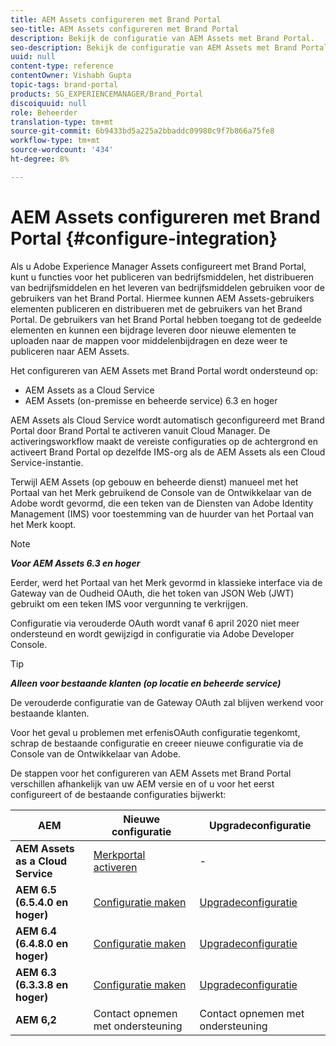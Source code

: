 ```yaml
---
title: AEM Assets configureren met Brand Portal
seo-title: AEM Assets configureren met Brand Portal
description: Bekijk de configuratie van AEM Assets met Brand Portal.
seo-description: Bekijk de configuratie van AEM Assets met Brand Portal.
uuid: null
content-type: reference
contentOwner: Vishabh Gupta
topic-tags: brand-portal
products: SG_EXPERIENCEMANAGER/Brand_Portal
discoiquuid: null
role: Beheerder
translation-type: tm+mt
source-git-commit: 6b9433bd5a225a2bbaddc09980c9f7b866a75fe8
workflow-type: tm+mt
source-wordcount: '434'
ht-degree: 8%

---
```



# AEM Assets configureren met Brand Portal {#configure-integration}

Als u Adobe Experience Manager Assets configureert met Brand Portal, kunt u functies voor het publiceren van bedrijfsmiddelen, het distribueren van bedrijfsmiddelen en het leveren van bedrijfsmiddelen gebruiken voor de gebruikers van het Brand Portal. Hiermee kunnen AEM Assets-gebruikers elementen publiceren en distribueren met de gebruikers van het Brand Portal. De gebruikers van het Brand Portal hebben toegang tot de gedeelde elementen en kunnen een bijdrage leveren door nieuwe elementen te uploaden naar de mappen voor middelenbijdragen en deze weer te publiceren naar AEM Assets.

Het configureren van AEM Assets met Brand Portal wordt ondersteund op:
* AEM Assets as a Cloud Service
* AEM Assets (on-premisse en beheerde service) 6.3 en hoger

AEM Assets als Cloud Service wordt automatisch geconfigureerd met Brand Portal door Brand Portal te activeren vanuit Cloud Manager. De activeringsworkflow maakt de vereiste configuraties op de achtergrond en activeert Brand Portal op dezelfde IMS-org als de AEM Assets als een Cloud Service-instantie.

Terwijl AEM Assets (op gebouw en beheerde dienst) manueel met het Portaal van het Merk gebruikend de Console van de Ontwikkelaar van de Adobe wordt gevormd, die een teken van de Diensten van Adobe Identity Management (IMS) voor toestemming van de huurder van het Portaal van het Merk koopt.

>[!NOTE]
>
>***Voor AEM Assets 6.3 en hoger***
>
>Eerder, werd het Portaal van het Merk gevormd in klassieke interface via de Gateway van de Oudheid OAuth, die het token van JSON Web (JWT) gebruikt om een teken IMS voor vergunning te verkrijgen.
>
>Configuratie via verouderde OAuth wordt vanaf 6 april 2020 niet meer ondersteund en wordt gewijzigd in configuratie via Adobe Developer Console.


>[!TIP]
>
>***Alleen voor bestaande klanten (op locatie en beheerde service)***
>
>De verouderde configuratie van de Gateway OAuth zal blijven werkend voor bestaande klanten.
>
>Voor het geval u problemen met erfenisOAuth configuratie tegenkomt, schrap de bestaande configuratie en creeer nieuwe configuratie via de Console van de Ontwikkelaar van Adobe.

De stappen voor het configureren van AEM Assets met Brand Portal verschillen afhankelijk van uw AEM versie en of u voor het eerst configureert of de bestaande configuraties bijwerkt:

| **AEM** | **Nieuwe configuratie** | **Upgradeconfiguratie** |
|---|---|---|
| **AEM Assets as a Cloud Service** | [Merkportal activeren](https://docs.adobe.com/content/help/en/experience-manager-cloud-service/assets/brand-portal/configure-aem-assets-with-brand-portal.html) | - |
| **AEM 6.5 (6.5.4.0 en hoger)** | [Configuratie maken](https://docs.adobe.com/content/help/en/experience-manager-65/assets/brandportal/configure-aem-assets-with-brand-portal.html) | [Upgradeconfiguratie](https://docs.adobe.com/content/help/en/experience-manager-65/assets/brandportal/configure-aem-assets-with-brand-portal.html#upgrade-integration-65) |
| **AEM 6.4 (6.4.8.0 en hoger)** | [Configuratie maken](https://docs.adobe.com/content/help/en/experience-manager-64/assets/brandportal/configure-aem-assets-with-brand-portal.html) | [Upgradeconfiguratie](https://docs.adobe.com/content/help/en/experience-manager-64/assets/brandportal/configure-aem-assets-with-brand-portal.html#upgrade-integration-64) |
| **AEM 6.3 (6.3.3.8 en hoger)** | [Configuratie maken](https://helpx.adobe.com/experience-manager/6-3/assets/using/brand-portal-configuring-integration.html) | [Upgradeconfiguratie](https://helpx.adobe.com/experience-manager/6-3/assets/using/brand-portal-configuring-integration.html#Upgradeconfiguration) |
| **AEM 6,2** | Contact opnemen met ondersteuning | Contact opnemen met ondersteuning |
